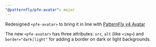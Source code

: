 ```yaml
---
"@patternfly/pfe-avatar": major
---
```


Redesigned `<pfe-avatar>` to bring it in line with [PatternFly v4 Avatar](https://patternfly.org/v4/components/avatar)

The new `<pfe-avatar>` has three attributes: `src`, `alt` (like `<img>`) and 
`border="dark|light"` for adding a border on dark or light backgrounds.
